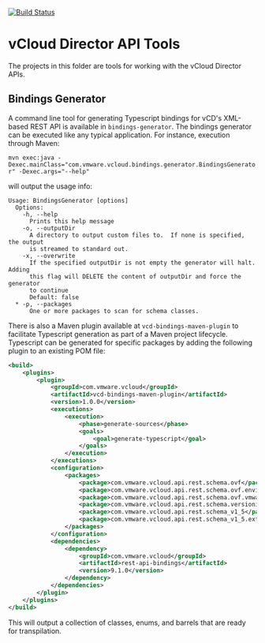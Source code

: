 [![Build Status](https://travis-ci.com/vmware/vcd-api-tools.svg?branch=master)](https://travis-ci.com/vmware/vcd-api-tools)

# vCloud Director API Tools #
The projects in this folder are tools for working with the vCloud Director APIs.

## Bindings Generator ##
A command line tool for generating Typescript bindings for vCD's XML-based REST API is available in `bindings-generator`.  The bindings generator can be executed like any typical application.  For instance, execution through Maven:

`mvn exec:java -Dexec.mainClass="com.vmware.vcloud.bindings.generator.BindingsGenerator" -Dexec.args="--help"`

will output the usage info:

```
Usage: BindingsGenerator [options]
  Options:
    -h, --help
      Prints this help message
    -o, --outputDir
      A directory to output custom files to.  If none is specified, the output
      is streamed to standard out.
    -x, --overwrite
      If the specified outputDir is not empty the generator will halt.  Adding
      this flag will DELETE the content of outputDir and force the generator
      to continue
      Default: false
  * -p, --packages
      One or more packages to scan for schema classes.
```

There is also a Maven plugin available at `vcd-bindings-maven-plugin` to facilitate Typescript generation as part of a Maven project lifecycle.  Typescript can be generated for specific packages by adding the following plugin to an existing POM file:
```xml
<build>
    <plugins>
        <plugin>
            <groupId>com.vmware.vcloud</groupId>
            <artifactId>vcd-bindings-maven-plugin</artifactId>
            <version>1.0.0</version>
            <executions>
                <execution>
                    <phase>generate-sources</phase>
                    <goals>
                        <goal>generate-typescript</goal>
                    </goals>
                </execution>
            </executions>
            <configuration>
                <packages>
                    <package>com.vmware.vcloud.api.rest.schema.ovf</package>
                    <package>com.vmware.vcloud.api.rest.schema.ovf.environment</package>
                    <package>com.vmware.vcloud.api.rest.schema.ovf.vmware</package>
                    <package>com.vmware.vcloud.api.rest.schema.versioning</package>
                    <package>com.vmware.vcloud.api.rest.schema_v1_5</package>
                    <package>com.vmware.vcloud.api.rest.schema_v1_5.extension</package>
                </packages>
            </configuration>
            <dependencies>
                <dependency>
                    <groupId>com.vmware.vcloud</groupId>
                    <artifactId>rest-api-bindings</artifactId>
                    <version>9.1.0</version>
                </dependency>
            </dependencies>
        </plugin>
    </plugins>
</build>
```
This will output a collection of classes, enums, and barrels that are ready for transpilation.
